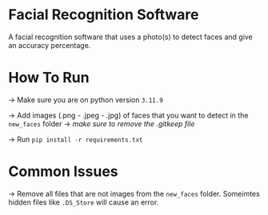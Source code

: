 # Facial Recognition Software
A facial recognition software that uses a photo(s) to detect faces and give an accuracy percentage.


# How To Run
-> Make sure you are on python version `3.11.9`

-> Add images (.png - .jpeg - .jpg) of faces that you want to detect in the `new_faces` folder
  -> *make sure to remove the .gitkeep file*

-> Run `pip install -r requirements.txt`


# Common Issues

-> Remove all files that are not images from the `new_faces` folder. Someimtes hidden files like `.DS_Store` will cause an error.
